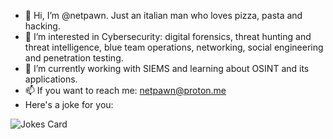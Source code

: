 - 👋 Hi, I’m @netpawn. Just an italian man who loves pizza, pasta and hacking.
- 👀 I’m interested in Cybersecurity: digital forensics, threat hunting and threat intelligence, blue team operations, networking, social engineering and penetration testing.
- 🌱 I’m currently working with SIEMS and learning about OSINT and its applications. 
- 📫 If you want to reach me: netpawn@proton.me
- Here's a joke for you: 
  <div>
![Jokes Card](https://readme-jokes.vercel.app/api?hideBorder)
  </div> 

<!---
netpawn/netpawn is a ✨ special ✨ repository because its `README.md` (this file) appears on your GitHub profile.
You can click the Preview link to take a look at your changes.
--->
